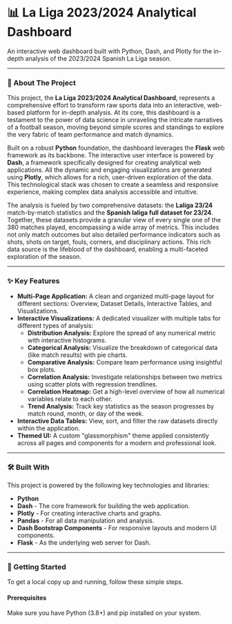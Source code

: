 # 📊 La Liga 2023/2024 Analytical Dashboard

An interactive web dashboard built with Python, Dash, and Plotly for the in-depth analysis of the 2023/2024 Spanish La Liga season.

---

### 📖 About The Project

This project, the **La Liga 2023/2024 Analytical Dashboard**, represents a comprehensive effort to transform raw sports data into an interactive, web-based platform for in-depth analysis. At its core, this dashboard is a testament to the power of data science in unraveling the intricate narratives of a football season, moving beyond simple scores and standings to explore the very fabric of team performance and match dynamics.

Built on a robust **Python** foundation, the dashboard leverages the **Flask** web framework as its backbone. The interactive user interface is powered by **Dash**, a framework specifically designed for creating analytical web applications. All the dynamic and engaging visualizations are generated using **Plotly**, which allows for a rich, user-driven exploration of the data. This technological stack was chosen to create a seamless and responsive experience, making complex data analysis accessible and intuitive.

The analysis is fueled by two comprehensive datasets: the **Laliga 23/24** match-by-match statistics and the **Spanish laliga full dataset for 23/24**. Together, these datasets provide a granular view of every single one of the 380 matches played, encompassing a wide array of metrics. This includes not only match outcomes but also detailed performance indicators such as shots, shots on target, fouls, corners, and disciplinary actions. This rich data source is the lifeblood of the dashboard, enabling a multi-faceted exploration of the season.

---

### ✨ Key Features

* **Multi-Page Application:** A clean and organized multi-page layout for different sections: Overview, Dataset Details, Interactive Tables, and Visualizations.
* **Interactive Visualizations:** A dedicated visualizer with multiple tabs for different types of analysis:
    * **Distribution Analysis:** Explore the spread of any numerical metric with interactive histograms.
    * **Categorical Analysis:** Visualize the breakdown of categorical data (like match results) with pie charts.
    * **Comparative Analysis:** Compare team performance using insightful box plots.
    * **Correlation Analysis:** Investigate relationships between two metrics using scatter plots with regression trendlines.
    * **Correlation Heatmap:** Get a high-level overview of how all numerical variables relate to each other.
    * **Trend Analysis:** Track key statistics as the season progresses by match round, month, or day of the week.
* **Interactive Data Tables:** View, sort, and filter the raw datasets directly within the application.
* **Themed UI:** A custom "glassmorphism" theme applied consistently across all pages and components for a modern and professional look.

---

### 🛠️ Built With

This project is powered by the following key technologies and libraries:

* **Python**
* **Dash** - The core framework for building the web application.
* **Plotly** - For creating interactive charts and graphs.
* **Pandas** - For all data manipulation and analysis.
* **Dash Bootstrap Components** - For responsive layouts and modern UI components.
* **Flask** - As the underlying web server for Dash.

---

### 🚀 Getting Started

To get a local copy up and running, follow these simple steps.

#### Prerequisites

Make sure you have Python (3.8+) and pip installed on your system.
